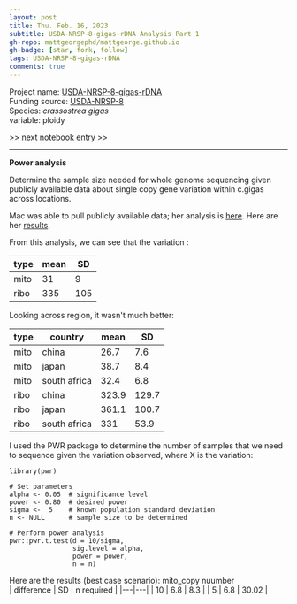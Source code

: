 ```yaml
---
layout: post
title: Thu. Feb. 16, 2023
subtitle: USDA-NRSP-8-gigas-rDNA Analysis Part 1
gh-repo: mattgeorgephd/mattgeorge.github.io
gh-badge: [star, fork, follow]
tags: USDA-NRSP-8-gigas-rDNA
comments: true
---
```


Project name: [USDA-NRSP-8-gigas-rDNA](https://github.com/mattgeorgephd/USDA-NRSP-8-gigas-rDNA) <br />
Funding source: [USDA-NRSP-8](https://www.nimss.org/projects/view/mrp/outline/18464) <br />
Species: *crassostrea gigas* <br />
variable: ploidy <br />

[>> next notebook entry >>](https://mattgeorgephd.github.io/USDA-NRSP-8-gigas-rDNA-analysis-2/)

------------------------------------------------------------------------------------------------------
**Power analysis**

Determine the sample size needed for whole genome sequencing given publicly available data about single copy gene variation within c.gigas across locations.

Mac was able to pull publicly available data; her analysis is [here](https://github.com/RobertsLab/resources/issues/1304). Here are her [results](https://github.com/mattgeorgephd/USDA-NRSP-8-gigas-rDNA/blob/main/ribo_mito_CNV_mean_by_sample_meta.xlsx).

From this analysis, we can see that the variation :

|  type | mean  | SD  |
|---|---|---|
| mito | 31 |  9 |
| ribo | 335 | 105 |

Looking across region, it wasn't much better:

|  type | country   | mean  | SD  |
|---|---|---|---|
|mito   |china   | 26.7   |7.6   |
|mito   |japan   |38.7   |8.4   |
|mito   |south africa   |32.4   |6.8   |
|ribo   |china   | 323.9   |129.7   |
|ribo   |japan   |361.1   |100.7   |
|ribo   |south africa   |331   |53.9   |

I used the PWR package to determine the number of samples that we need to sequence given the variation observed, where X is the variation:

```{r}
library(pwr)

# Set parameters
alpha <- 0.05  # significance level
power <- 0.80  # desired power
sigma <-  5    # known population standard deviation
n <- NULL      # sample size to be determined

# Perform power analysis
pwr::pwr.t.test(d = 10/sigma, 
                sig.level = alpha, 
                power = power,
                n = n)
```

Here are the results (best case scenario):
mito_copy nuumber <br />
| difference | SD | n required  |
|---|---|
| 10 | 6.8 | 8.3 |
| 5 | 6.8 | 30.02 |

